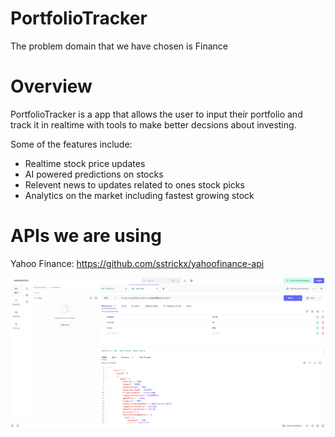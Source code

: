 # PortfolioTracker

The problem domain that we have chosen is Finance

# Overview

PortfolioTracker is a app that allows the user to input their portfolio and track it in realtime with tools to make better decsions about investing. 

Some of the features include:

* Realtime stock price updates
* AI powered predictions on stocks
* Relevent news to updates related to ones stock picks
* Analytics on the market including fastest growing stock

# APIs we are using

Yahoo Finance: https://github.com/sstrickx/yahoofinance-api

![Screenshot of api call](/images/sample_api_call.png)
